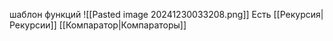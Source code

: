 шаблон функций
![[Pasted image 20241230033208.png]]
Есть 
[[Рекурсия|Рекурсии]]
[[Компаратор|Компараторы]]


